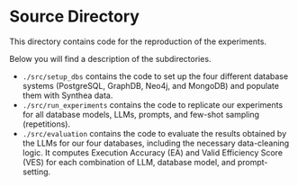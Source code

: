 # Source Directory 

This directory contains code for the reproduction of the experiments. 

Below you will find a description of the subdirectories.


- `./src/setup_dbs` contains the code to set up the four different database systems (PostgreSQL, GraphDB, Neo4j, and MongoDB) and populate them with Synthea data.
- `./src/run_experiments` contains the code to
  replicate our experiments for all database models, LLMs, prompts, and few-shot
  sampling (repetitions).
- `./src/evaluation` contains the code to evaluate the
  results obtained by the LLMs for our four databases, including the necessary
  data-cleaning logic. It computes Execution Accuracy (EA) and Valid Efficiency
  Score (VES) for each combination of LLM, database model, and prompt-setting.